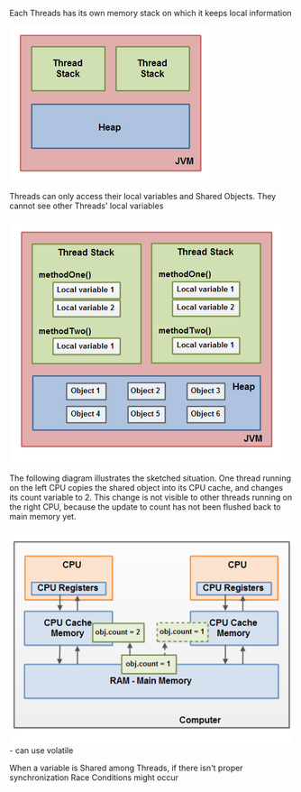 Each Threads has its own memory stack on which it keeps local information

<img src="https://raw.githubusercontent.com/i-den/concurrency/master/src/main/resources/pictures/general/05_Java_Threads_Stack_Memory.jpg">

Threads can only access their local variables and Shared Objects. They cannot see other Threads' local variables

<img src="https://raw.githubusercontent.com/i-den/concurrency/master/src/main/resources/pictures/general/06_Java_Threads_Stack_Memory_2.png">


The following diagram illustrates the sketched situation. One thread running on the left CPU copies the shared object into its CPU cache, and changes its count variable to 2. This change is not visible to other threads running on the right CPU, because the update to count has not been flushed back to main memory yet.

<img src="https://raw.githubusercontent.com/i-den/concurrency/master/src/main/resources/pictures/general/07_Java_Memory_Multiple_CPUs.png">
 - can use volatile
 
When a variable is Shared among Threads, if there isn't proper synchronization Race Conditions might occur

